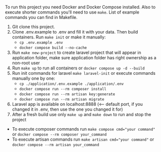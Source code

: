 To run this project you need Docker and Docker Compose installed. Also to execute shorter commands you'll need to use `make`. List of example commands you can find in Makefile. 

1. Git clone this project.
2. Clone .env.example to .env and fill it with your data. Then build containers.
   Run ```make init``` or make it manually: 
   - ```cp .env.example .env```
   - ```docker compose build --no-cache```
3. Run ```make new-project``` to create laravel project that will appear in application folder, make sure           application folder has right ownership as a non-root user
4. Run ```make up``` to run all containers or ```docker compose up -d --build```
5. Run init commands for laravel ```make laravel-init``` or execute commands manually one by one:
   - ```cp ./application/.env.example ./application/.env```
   - ```docker compose run --rm composer install```
   - ```docker compose run --rm artisan key:generate```
   - ```docker compose run --rm artisan migrate```
6. Laravel app is available on localhost:8888 (<-- default port, if you changed it in .env, then use the one you changed it for)
7. After a fresh build use only ```make up``` and ```make down``` to run and stop the project


- To execute composer commands run ```make compose cmd="your command"``` or ```docker compose --rm composer your_command```
- To execute artisan commands run ```make artisan cmd="your command"``` or ```docker compose --rm artisan your_command```